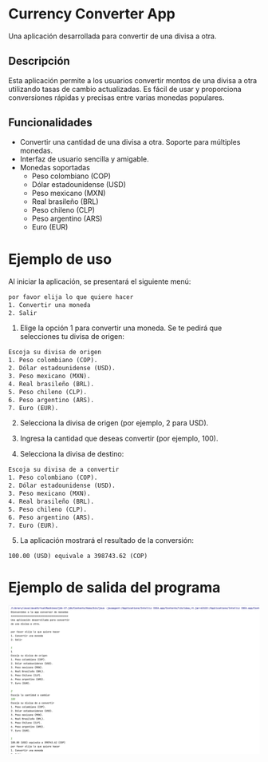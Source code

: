 # Currency Converter App
Una aplicación desarrollada para convertir de una divisa a otra.

## Descripción
Esta aplicación permite a los usuarios convertir montos de una divisa a otra utilizando tasas de cambio actualizadas. Es fácil de usar y proporciona conversiones rápidas y precisas entre varias monedas populares.

## Funcionalidades
* Convertir una cantidad de una divisa a otra.
Soporte para múltiples monedas.
* Interfaz de usuario sencilla y amigable.
* Monedas soportadas
  * Peso colombiano (COP)
  * Dólar estadounidense (USD)
  * Peso mexicano (MXN)
  * Real brasileño (BRL)
  * Peso chileno (CLP)
  * Peso argentino (ARS)
  * Euro (EUR)

# Ejemplo de uso
Al iniciar la aplicación, se presentará el siguiente menú:

````
por favor elija lo que quiere hacer
1. Convertir una moneda
2. Salir
````
1. Elige la opción 1 para convertir una moneda.
Se te pedirá que selecciones tu divisa de origen:
````
Escoja su divisa de origen
1. Peso colombiano (COP).
2. Dólar estadounidense (USD).
3. Peso mexicano (MXN).
4. Real brasileño (BRL).
5. Peso chileno (CLP).
6. Peso argentino (ARS).
7. Euro (EUR).
````
2. Selecciona la divisa de origen (por ejemplo, 2 para USD).

3. Ingresa la cantidad que deseas convertir (por ejemplo, 100).

4. Selecciona la divisa de destino:

````
Escoja su divisa de a convertir
1. Peso colombiano (COP).
2. Dólar estadounidense (USD).
3. Peso mexicano (MXN).
4. Real brasileño (BRL).
5. Peso chileno (CLP).
6. Peso argentino (ARS).
7. Euro (EUR).
````
5. La aplicación mostrará el resultado de la conversión:

````
100.00 (USD) equivale a 398743.62 (COP)
````
# Ejemplo de salida del programa
![Vista del programa](images/image_example.png)